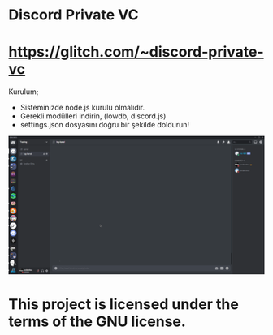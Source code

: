 # Discord Private VC 
# https://glitch.com/~discord-private-vc
Kurulum;
- Sisteminizde node.js kurulu olmalıdır.
- Gerekli modülleri indirin, (lowdb, discord.js)
- settings.json dosyasını doğru bir şekilde doldurun!

![](tuto.gif)

# This project is licensed under the terms of the GNU license.

